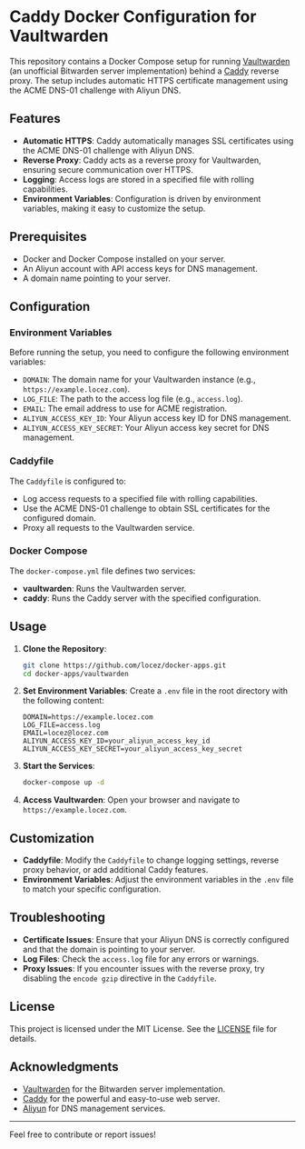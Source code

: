# Caddy Docker Configuration for Vaultwarden

This repository contains a Docker Compose setup for running [Vaultwarden](https://github.com/dani-garcia/vaultwarden) (an unofficial Bitwarden server implementation) behind a [Caddy](https://caddyserver.com/) reverse proxy. The setup includes automatic HTTPS certificate management using the ACME DNS-01 challenge with Aliyun DNS.

## Features

- **Automatic HTTPS**: Caddy automatically manages SSL certificates using the ACME DNS-01 challenge with Aliyun DNS.
- **Reverse Proxy**: Caddy acts as a reverse proxy for Vaultwarden, ensuring secure communication over HTTPS.
- **Logging**: Access logs are stored in a specified file with rolling capabilities.
- **Environment Variables**: Configuration is driven by environment variables, making it easy to customize the setup.

## Prerequisites

- Docker and Docker Compose installed on your server.
- An Aliyun account with API access keys for DNS management.
- A domain name pointing to your server.

## Configuration

### Environment Variables

Before running the setup, you need to configure the following environment variables:

- `DOMAIN`: The domain name for your Vaultwarden instance (e.g., `https://example.locez.com`).
- `LOG_FILE`: The path to the access log file (e.g., `access.log`).
- `EMAIL`: The email address to use for ACME registration.
- `ALIYUN_ACCESS_KEY_ID`: Your Aliyun access key ID for DNS management.
- `ALIYUN_ACCESS_KEY_SECRET`: Your Aliyun access key secret for DNS management.

### Caddyfile

The `Caddyfile` is configured to:

- Log access requests to a specified file with rolling capabilities.
- Use the ACME DNS-01 challenge to obtain SSL certificates for the configured domain.
- Proxy all requests to the Vaultwarden service.

### Docker Compose

The `docker-compose.yml` file defines two services:

- **vaultwarden**: Runs the Vaultwarden server.
- **caddy**: Runs the Caddy server with the specified configuration.

## Usage

1. **Clone the Repository**:
   ```bash
   git clone https://github.com/locez/docker-apps.git
   cd docker-apps/vaultwarden
   ```

2. **Set Environment Variables**:
   Create a `.env` file in the root directory with the following content:
   ```env
   DOMAIN=https://example.locez.com
   LOG_FILE=access.log
   EMAIL=locez@locez.com
   ALIYUN_ACCESS_KEY_ID=your_aliyun_access_key_id
   ALIYUN_ACCESS_KEY_SECRET=your_aliyun_access_key_secret
   ```

3. **Start the Services**:
   ```bash
   docker-compose up -d
   ```

4. **Access Vaultwarden**:
   Open your browser and navigate to `https://example.locez.com`.

## Customization

- **Caddyfile**: Modify the `Caddyfile` to change logging settings, reverse proxy behavior, or add additional Caddy features.
- **Environment Variables**: Adjust the environment variables in the `.env` file to match your specific configuration.

## Troubleshooting

- **Certificate Issues**: Ensure that your Aliyun DNS is correctly configured and that the domain is pointing to your server.
- **Log Files**: Check the `access.log` file for any errors or warnings.
- **Proxy Issues**: If you encounter issues with the reverse proxy, try disabling the `encode gzip` directive in the `Caddyfile`.

## License

This project is licensed under the MIT License. See the [LICENSE](../LICENSE) file for details.

## Acknowledgments

- [Vaultwarden](https://github.com/dani-garcia/vaultwarden) for the Bitwarden server implementation.
- [Caddy](https://caddyserver.com/) for the powerful and easy-to-use web server.
- [Aliyun](https://www.aliyun.com/) for DNS management services.

---

Feel free to contribute or report issues!